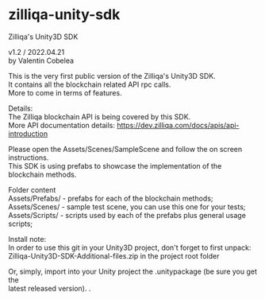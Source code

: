 # zilliqa-unity-sdk
Zilliqa's Unity3D SDK

v1.2 / 2022.04.21</br>
by Valentin Cobelea

This is the very first public version of the Zilliqa's Unity3D SDK.</br>
It contains all the blockchain related API rpc calls.</br>
More to come in terms of features.


Details:</br>
The Zilliqa blockchain API is being covered by this SDK.</br>
More API documentation details: https://dev.zilliqa.com/docs/apis/api-introduction

Please open the Assets/Scenes/SampleScene and follow the on screen instructions.</br>
This SDK is using prefabs to showcase the implementation of the blockchain methods.

Folder content</br>
Assets/Prefabs/ - prefabs for each of the blockchain methods;</br>
Assets/Scenes/  - sample test scene, you can use this one for your tests;</br>
Assets/Scripts/ - scripts used by each of the prefabs plus general usage scripts;</br>

Install note:</br>
In order to use this git in your Unity3D project, don't forget to first unpack:</br>
 Zilliqa-Unity3D-SDK-Additional-files.zip in the project root folder</br>

Or, simply, import into your Unity project the .unitypackage (be sure you get the</br>
latest released version).
.
